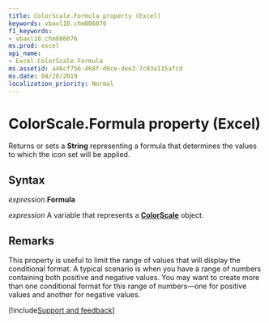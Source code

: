 ```yaml
---
title: ColorScale.Formula property (Excel)
keywords: vbaxl10.chm806076
f1_keywords:
- vbaxl10.chm806076
ms.prod: excel
api_name:
- Excel.ColorScale.Formula
ms.assetid: a46cf756-468f-d0ce-dee3-7c03a115afcd
ms.date: 04/20/2019
localization_priority: Normal
---
```



# ColorScale.Formula property (Excel)

Returns or sets a **String** representing a formula that determines the values to which the icon set will be applied.


## Syntax

_expression_.**Formula**

_expression_ A variable that represents a **[ColorScale](Excel.ColorScale.md)** object.


## Remarks

This property is useful to limit the range of values that will display the conditional format. A typical scenario is when you have a range of numbers containing both positive and negative values. You may want to create more than one conditional format for this range of numbers—one for positive values and another for negative values.




[!include[Support and feedback](~/includes/feedback-boilerplate.md)]